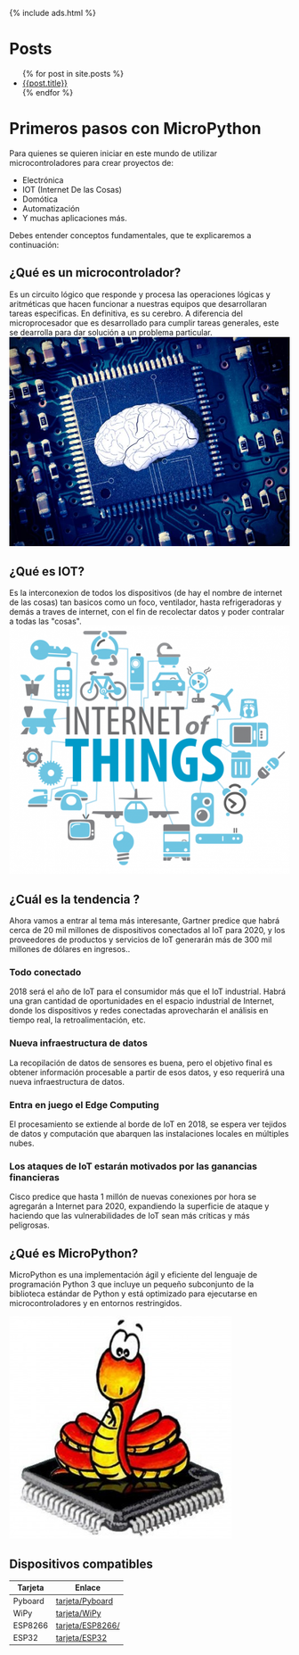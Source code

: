 {% include ads.html %}

# Posts

<ul>
  {% for post in site.posts %}
    <li>
      <a href="/micropython{{post.url }}">{{post.title}}</a>
    </li>
  {% endfor %}
</ul>

# Primeros pasos con MicroPython

Para quienes se quieren iniciar en este mundo de utilizar microcontroladores para crear proyectos de:
- Electrónica
- IOT (Internet De las Cosas)
- Domótica
- Automatización
- Y muchas aplicaciones más.

Debes entender conceptos fundamentales, que te explicaremos a continuación:
## ¿Qué es un microcontrolador?
Es un circuito lógico que responde y procesa las operaciones lógicas y aritméticas que hacen funcionar a nuestras equipos que desarrollaran tareas especificas. En definitiva, es su cerebro.
A diferencia del microprocesador que es desarrollado para cumplir tareas generales, este se dearrolla para dar solución a un problema particular.
![microcontrolador][micro] 
## ¿Qué es IOT?
Es la interconexion de todos los dispositivos (de hay el nombre de internet de las cosas) tan basicos como un foco, ventilador, hasta refrigeradoras y demás a traves de internet, con el fin de recolectar datos y poder contralar a todas las "cosas".
![IOT][iot] 
## ¿Cuál es la tendencia ?
Ahora vamos a entrar al tema más interesante, Gartner predice que habrá cerca de 20 mil millones de dispositivos conectados al IoT para 2020, y los proveedores de productos y servicios de IoT generarán más de 300 mil millones de dólares en ingresos..

### Todo conectado
2018 será el año de IoT para el consumidor más que el IoT industrial. Habrá una gran cantidad de oportunidades en el espacio industrial de Internet, donde los dispositivos y redes conectadas aprovecharán el análisis en tiempo real, la retroalimentación, etc.

### Nueva infraestructura de datos
La recopilación de datos de sensores es buena, pero el objetivo final es obtener información procesable a partir de esos datos, y eso requerirá una nueva infraestructura de datos.

### Entra en juego el Edge Computing

El procesamiento se extiende al borde de IoT en 2018, se espera ver tejidos de datos y computación que abarquen las instalaciones locales en múltiples nubes. 

### Los ataques de IoT estarán motivados por las ganancias financieras

Cisco predice que hasta 1 millón de nuevas conexiones por hora se agregarán a Internet para 2020, expandiendo la superficie de ataque y haciendo que las vulnerabilidades de IoT sean más críticas y más peligrosas.

## ¿Qué es MicroPython?
MicroPython es una implementación ágil y eficiente del lenguaje de programación Python 3 que incluye un pequeño subconjunto de la biblioteca estándar de Python y está optimizado para ejecutarse en microcontroladores y en entornos restringidos.

![MicroPython][MicroPython]
## Dispositivos compatibles
| Tarjeta | Enlace |
| ------ | ------ |
| Pyboard | [tarjeta/Pyboard][Pyboard] |
| WiPy | [tarjeta/WiPy][WiPy] |
| ESP8266 | [tarjeta/ESP8266/][ESP8266] |
| ESP32 | [tarjeta/ESP32][ESP32] |


[Pyboard]: <https://store.micropython.org/>
[WiPy]: <https://www.adafruit.com/product/3338>
[ESP8266]: <https://es.aliexpress.com/store/product/NodeMCU-V3-Lua-WIFI-module-integration-of-ESP8266-extra-memory-32M-flash-USB-serial-CP2102/1950989_32779738528.html?spm=a219c.12010615.0.0.50b246fd8VsCwn>
[ESP32]: <https://es.aliexpress.com/store/product/Lolin-ESP32-OLED-wemos-for-Arduino-ESP32-OLED-WiFi-Modules-Bluetooth-Dual-ESP-32-ESP-32S/1983387_32807531243.html?spm=a219c.search0104.3.3.403e6f61OdnCLU&ws_ab_test=searchweb0_0,searchweb201602_1_10152_10151_10065_10344_10068_10342_10343_10340_10341_10084_10083_10618_10307_5711211_10313_10059_10534_100031_10103_10627_10626_10624_10623_10622_5722411_10621_10620_5711311-5722411_10620,searchweb201603_25,ppcSwitch_5&algo_expid=596a44ad-9bbc-41cb-8286-8cf1c8ba23be-0&algo_pvid=596a44ad-9bbc-41cb-8286-8cf1c8ba23be&priceBeautifyAB=0>

[iot]: img/iot.png "Internet De las Cosas"
[micro]: img/microprocesador.jpg "Microcontrolador"
[MicroPython]: img/microPython.jpg "MicroPython"
